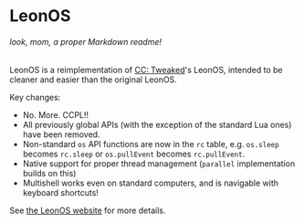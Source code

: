 # LeonOS

###### look, mom, a proper Markdown readme!

LeonOS is a reimplementation of [CC: Tweaked](https://github.com/CC-Tweaked/CC-Tweaked)'s LeonOS, intended to be cleaner and easier than the original LeonOS.

Key changes:

 - No. More. CCPL!!
 - All previously global APIs (with the exception of the standard Lua ones) have been removed.
 - Non-standard `os` API functions are now in the `rc` table, e.g. `os.sleep` becomes `rc.sleep` or `os.pullEvent` becomes `rc.pullEvent`.
 - Native support for proper thread management (`parallel` implementation builds on this)
 - Multishell works even on standard computers, and is navigable with keyboard shortcuts!

See [the LeonOS website](https://ocaweso.me/LeonOS) for more details.
